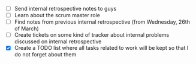 - [ ] Send internal retrospective notes to guys 
- [ ] Learn about the scrum master role
- [ ] Find notes from previous internal retrospective (from Wednesday, 26th of March)
- [ ] Create tickets on some kind of tracker about internal problems discussed on internal retrospective
- [x] Create a TODO list where all tasks related to work will be kept so that I do not forget about them
